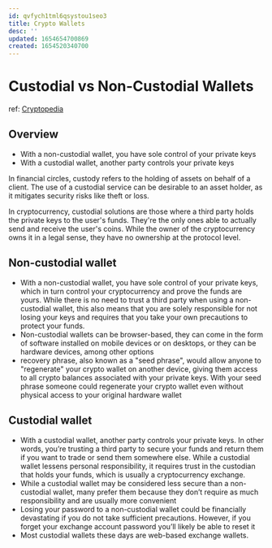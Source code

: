 ```yaml
---
id: qvfych1tml6qsystou1seo3
title: Crypto Wallets
desc: ''
updated: 1654654700869
created: 1654520340700
---
```

# Custodial vs Non-Custodial Wallets

ref: [Cryptopedia](https://www.gemini.com/cryptopedia/crypto-wallets-custodial-vs-noncustodial)

## Overview

- With a non-custodial wallet, you have sole control of your private keys
- With a custodial wallet, another party controls your private keys

In financial circles, custody refers to the holding of assets on behalf of a client. The use of a custodial service can be desirable to an asset holder, as it mitigates security risks like theft or loss.

In cryptocurrency, custodial solutions are those where a third party holds the private keys to the user's funds. They're the only ones able to actually send and receive the user's coins. While the owner of the cryptocurrency owns it in a legal sense, they have no ownership at the protocol level.

## Non-custodial wallet

- With a non-custodial wallet, you have sole control of your private keys, which in turn control your cryptocurrency and prove the funds are yours. While there is no need to trust a third party when using a non-custodial wallet, this also means that you are solely responsible for not losing your keys and requires that you take your own precautions to protect your funds.
- Non-custodial wallets can be browser-based, they can come in the form of software installed on mobile devices or on desktops, or they can be hardware devices, among other options
- recovery phrase, also known as a "seed phrase", would allow anyone to "regenerate" your crypto wallet on another device, giving them access to all crypto balances associated with your private keys. With your seed phrase someone could regenerate your crypto wallet  even without physical access to your original hardware wallet

## Custodial wallet

- With a custodial wallet, another party controls your private keys. In other words, you’re trusting a third party to secure your funds and return them if you want to trade or send them somewhere else. While a custodial wallet lessens personal responsibility, it requires trust in the custodian that holds your funds, which is usually a cryptocurrency exchange.
- While a custodial wallet may be considered less secure than a non-custodial wallet, many prefer them because they don’t require as much responsibility and are usually more convenient
- Losing your password to a non-custodial wallet could be financially devastating if you do not take sufficient precautions. However, if you forget your exchange account password you’ll likely be able to reset it
- Most custodial wallets these days are web-based exchange wallets.

